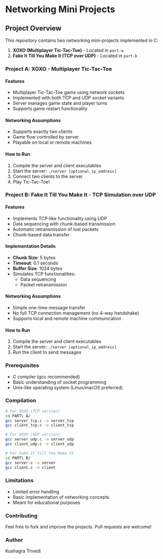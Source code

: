 # Networking Mini Projects

## Project Overview

This repository contains two networking mini-projects implemented in C:

1. **XOXO (Multiplayer Tic-Tac-Toe)** - Located in `part-a`
2. **Fake It Till You Make It (TCP over UDP)** - Located in `part-b`

### Project A: XOXO - Multiplayer Tic-Tac-Toe

#### Features
- Multiplayer Tic-Tac-Toe game using network sockets
- Implemented with both TCP and UDP socket variants
- Server manages game state and player turns
- Supports game restart functionality

#### Networking Assumptions
- Supports exactly two clients
- Game flow controlled by server
- Playable on local or remote machines

#### How to Run
1. Compile the server and client executables
2. Start the server: `./server [optional_ip_address]`
3. Connect two clients to the server
4. Play Tic-Tac-Toe!

### Project B: Fake It Till You Make It - TCP Simulation over UDP

#### Features
- Implements TCP-like functionality using UDP
- Data sequencing with chunk-based transmission
- Automatic retransmission of lost packets
- Chunk-based data transfer

#### Implementation Details
- **Chunk Size**: 5 bytes
- **Timeout**: 0.1 seconds
- **Buffer Size**: 1024 bytes
- Simulates TCP functionalities:
  - Data sequencing
  - Packet retransmission

#### Networking Assumptions
- Simple one-time message transfer
- No full TCP connection management (no 4-way handshake)
- Supports local and remote machine communication

#### How to Run
1. Compile the server and client executables
2. Start the server: `./server [optional_ip_address]`
3. Run the client to send messages

### Prerequisites
- C compiler (gcc recommended)
- Basic understanding of socket programming
- Unix-like operating system (Linux/macOS preferred)

### Compilation
```bash
# For XOXO (TCP version)
cd PART\ A/
gcc server_tcp.c -o server_tcp
gcc client_tcp.c -o client_tcp

# For XOXO (UDP version)
gcc server_udp.c -o server_udp
gcc client_udp.c -o client_udp

# For Fake It Till You Make It
cd PART\ B/
gcc server.c -o server
gcc client.c -o client
```

### Limitations
- Limited error handling
- Basic implementation of networking concepts
- Meant for educational purposes

### Contributing
Feel free to fork and improve the projects. Pull requests are welcome!

### Author
Kushagra Trivedi

